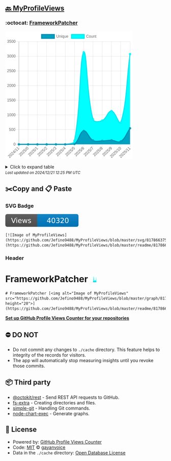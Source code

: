 ## [🔙 MyProfileViews](https://github.com/Jefino9488/MyProfileViews)

### :octocat: [FrameworkPatcher](https://github.com/Jefino9488/FrameworkPatcher)
![Image of MyProfileViews](https://github.com/Jefino9488/MyProfileViews/blob/master/graph/817866375/large/year.png)

<details>
	<summary>Click to expand table</summary>
	<h2>:calendar: Year Page Views Table</h2>
<table>
	<tr>
		<th>
			Last Updated
		</th>
		<th>
			Unique
		</th>
		<th>
			Count
		</th>
	</tr>
	<tr>
		<td>
			<code>2024/12/1</code>
		</td>
		<td>
			<code>546</code>
		</td>
		<td>
			<code>3071</code>
		</td>
	</tr>
	<tr>
		<td>
			<code>2024/11/1</code>
		</td>
		<td>
			<code>101</code>
		</td>
		<td>
			<code>744</code>
		</td>
	</tr>
	<tr>
		<td>
			<code>2024/10/1</code>
		</td>
		<td>
			<code>137</code>
		</td>
		<td>
			<code>1135</code>
		</td>
	</tr>
	<tr>
		<td>
			<code>2024/9/1</code>
		</td>
		<td>
			<code>118</code>
		</td>
		<td>
			<code>809</code>
		</td>
	</tr>
	<tr>
		<td>
			<code>2024/8/1</code>
		</td>
		<td>
			<code>133</code>
		</td>
		<td>
			<code>854</code>
		</td>
	</tr>
	<tr>
		<td>
			<code>2024/7/1</code>
		</td>
		<td>
			<code>456</code>
		</td>
		<td>
			<code>3134</code>
		</td>
	</tr>
	<tr>
		<td>
			<code>2024/6/1</code>
		</td>
		<td>
			<code>11</code>
		</td>
		<td>
			<code>125</code>
		</td>
	</tr>
	<tr>
		<td>
			<code>2024/5/1</code>
		</td>
		<td>
			<code>0</code>
		</td>
		<td>
			<code>0</code>
		</td>
	</tr>
	<tr>
		<td>
			<code>2024/4/1</code>
		</td>
		<td>
			<code>0</code>
		</td>
		<td>
			<code>0</code>
		</td>
	</tr>
	<tr>
		<td>
			<code>2024/3/1</code>
		</td>
		<td>
			<code>0</code>
		</td>
		<td>
			<code>0</code>
		</td>
	</tr>
	<tr>
		<td>
			<code>2024/2/1</code>
		</td>
		<td>
			<code>0</code>
		</td>
		<td>
			<code>0</code>
		</td>
	</tr>
	<tr>
		<td>
			<code>2024/1/1</code>
		</td>
		<td>
			<code>0</code>
		</td>
		<td>
			<code>0</code>
		</td>
	</tr>
	<tr>
		<td>
			<code>2023/12/1</code>
		</td>
		<td>
			<code>0</code>
		</td>
		<td>
			<code>0</code>
		</td>
	</tr>
</table>

</details>
<small><i>Last updated on 2024/12/21 12:25 PM UTC</i></small>

## ✂️Copy and 📋 Paste
### SVG Badge
[![Image of MyProfileViews](https://github.com/Jefino9488/MyProfileViews/blob/master/svg/817866375/badge.svg)](https://github.com/Jefino9488/MyProfileViews/blob/master/readme/817866375/week.md)
```readme
[![Image of MyProfileViews](https://github.com/Jefino9488/MyProfileViews/blob/master/svg/817866375/badge.svg)](https://github.com/Jefino9488/MyProfileViews/blob/master/readme/817866375/week.md)
```
### Header
# FrameworkPatcher [<img alt="Image of MyProfileViews" src="https://github.com/Jefino9488/MyProfileViews/blob/master/graph/817866375/small/year.png" height="20">](https://github.com/Jefino9488/MyProfileViews/blob/master/readme/817866375/year.md)
```readme
# FrameworkPatcher [<img alt="Image of MyProfileViews" src="https://github.com/Jefino9488/MyProfileViews/blob/master/graph/817866375/small/year.png" height="20">](https://github.com/Jefino9488/MyProfileViews/blob/master/readme/817866375/year.md)
```
[**Set up GitHub Profile Views Counter for your repositories**](https://github.com/gayanvoice/github-profile-views-counter)
## ⛔ DO NOT
- Do not commit any changes to `./cache` directory. This feature helps to integrity of the records for visitors.
- The app will automatically stop measuring insights until you revoke those commits.
## 📦 Third party

- [@octokit/rest](https://www.npmjs.com/package/@octokit/rest) - Send REST API requests to GitHub.
- [fs-extra](https://www.npmjs.com/package/fs-extra) - Creating directories and files.
- [simple-git](https://www.npmjs.com/package/simple-git) - Handling Git commands.
- [node-chart-exec](https://www.npmjs.com/package/node-chart-exec) - Generate graphs.
## 📄 License
- Powered by: [GitHub Profile Views Counter](https://github.com/gayanvoice/github-profile-views-counter)
- Code: [MIT](./LICENSE) © [gayanvoice](https://github.com/gayanvoice/github-profile-views-counter)
- Data in the `./cache` directory: [Open Database License](https://opendatacommons.org/licenses/odbl/1-0/)